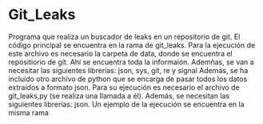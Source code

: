 # Git_Leaks
Programa que realiza un buscador de leaks en un repositorio de git. 
El código principal se encuentra en la rama de git_leaks. Para la ejecución de este archivo es necesario la carpeta de data, donde se encuentra el repositiorio de git. Ahí se encuentra toda la informaión. Ademñas, se van a necesitar las siguientes librerías: json, sys, git, re y signal
Además, se ha incluido otro archivo de python que se encarga de pasar todos los datos extraídos a formato json. Para su ejecución es necesario el archivo de git_leaks,py (se realiza una llamada a él). Además, se necesitan las siguientes librerías: json. Un ejemplo de la ejecución se encuentra en la misma rama

